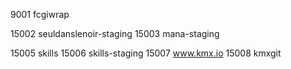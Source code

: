 
9001 fcgiwrap

15002 seuldanslenoir-staging
15003 mana-staging

15005 skills
15006 skills-staging
15007 www.kmx.io
15008 kmxgit
